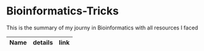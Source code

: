 # Bioinformatics-Tricks
This is the summary of my journy in Bioinformatics with all resources I faced

| Name | details | link |
|------|---------|------|
